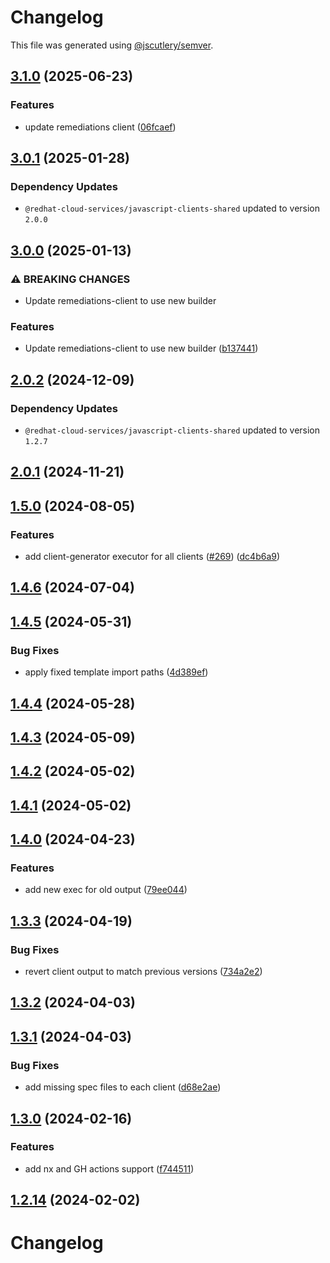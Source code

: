 # Changelog

This file was generated using [@jscutlery/semver](https://github.com/jscutlery/semver).

## [3.1.0](https://github.com/RedHatInsights/javascript-clients/compare/@redhat-cloud-services/remediations-client-3.0.1...@redhat-cloud-services/remediations-client-3.1.0) (2025-06-23)


### Features

* update remediations client ([06fcaef](https://github.com/RedHatInsights/javascript-clients/commit/06fcaef3260cfc9efbc06ec63ee4960721663a6e))

## [3.0.1](https://github.com/RedHatInsights/javascript-clients/compare/@redhat-cloud-services/remediations-client-3.0.0...@redhat-cloud-services/remediations-client-3.0.1) (2025-01-28)

### Dependency Updates

* `@redhat-cloud-services/javascript-clients-shared` updated to version `2.0.0`
## [3.0.0](https://github.com/RedHatInsights/javascript-clients/compare/@redhat-cloud-services/remediations-client-2.0.2...@redhat-cloud-services/remediations-client-3.0.0) (2025-01-13)


### ⚠ BREAKING CHANGES

* Update remediations-client to use new builder

### Features

* Update remediations-client to use new builder ([b137441](https://github.com/RedHatInsights/javascript-clients/commit/b1374418b5442a8687f7250625890424ab93fc29))

## [2.0.2](https://github.com/RedHatInsights/javascript-clients/compare/@redhat-cloud-services/remediations-client-2.0.1...@redhat-cloud-services/remediations-client-2.0.2) (2024-12-09)

### Dependency Updates

* `@redhat-cloud-services/javascript-clients-shared` updated to version `1.2.7`
## [2.0.1](https://github.com/RedHatInsights/javascript-clients/compare/@redhat-cloud-services/remediations-client-2.0.0...@redhat-cloud-services/remediations-client-2.0.1) (2024-11-21)

## [1.5.0](https://github.com/RedHatInsights/javascript-clients/compare/@redhat-cloud-services/remediations-client-1.4.6...@redhat-cloud-services/remediations-client-1.5.0) (2024-08-05)


### Features

* add client-generator executor for all clients ([#269](https://github.com/RedHatInsights/javascript-clients/issues/269)) ([dc4b6a9](https://github.com/RedHatInsights/javascript-clients/commit/dc4b6a91dd47e5407812157f0b8efde22eb22ef1))

## [1.4.6](https://github.com/RedHatInsights/javascript-clients/compare/@redhat-cloud-services/remediations-client-1.4.5...@redhat-cloud-services/remediations-client-1.4.6) (2024-07-04)

## [1.4.5](https://github.com/RedHatInsights/javascript-clients/compare/@redhat-cloud-services/remediations-client-1.4.4...@redhat-cloud-services/remediations-client-1.4.5) (2024-05-31)


### Bug Fixes

* apply fixed template import paths ([4d389ef](https://github.com/RedHatInsights/javascript-clients/commit/4d389ef15abf07a4ac24e6ff6656e39cb9789889))

## [1.4.4](https://github.com/RedHatInsights/javascript-clients/compare/@redhat-cloud-services/remediations-client-1.4.3...@redhat-cloud-services/remediations-client-1.4.4) (2024-05-28)

## [1.4.3](https://github.com/RedHatInsights/javascript-clients/compare/@redhat-cloud-services/remediations-client-1.4.2...@redhat-cloud-services/remediations-client-1.4.3) (2024-05-09)

## [1.4.2](https://github.com/RedHatInsights/javascript-clients/compare/@redhat-cloud-services/remediations-client-1.4.1...@redhat-cloud-services/remediations-client-1.4.2) (2024-05-02)

## [1.4.1](https://github.com/RedHatInsights/javascript-clients/compare/@redhat-cloud-services/remediations-client-1.4.0...@redhat-cloud-services/remediations-client-1.4.1) (2024-05-02)

## [1.4.0](https://github.com/RedHatInsights/javascript-clients/compare/@redhat-cloud-services/remediations-client-1.3.3...@redhat-cloud-services/remediations-client-1.4.0) (2024-04-23)


### Features

* add new exec for old output ([79ee044](https://github.com/RedHatInsights/javascript-clients/commit/79ee044c77d216c71a5040405017a0a1d422cf90))

## [1.3.3](https://github.com/RedHatInsights/javascript-clients/compare/@redhat-cloud-services/remediations-client-1.3.2...@redhat-cloud-services/remediations-client-1.3.3) (2024-04-19)


### Bug Fixes

* revert client output to match previous versions ([734a2e2](https://github.com/RedHatInsights/javascript-clients/commit/734a2e22d1464892ca1fb3114b366435c90d1110))

## [1.3.2](https://github.com/RedHatInsights/javascript-clients/compare/@redhat-cloud-services/remediations-client-1.3.1...@redhat-cloud-services/remediations-client-1.3.2) (2024-04-03)

## [1.3.1](https://github.com/Hyperkid123/javascript-clients/compare/@redhat-cloud-services/remediations-client-1.3.0...@redhat-cloud-services/remediations-client-1.3.1) (2024-04-03)


### Bug Fixes

* add missing spec files to each client ([d68e2ae](https://github.com/Hyperkid123/javascript-clients/commit/d68e2ae5d7d21f03cb60181c19ea12f18e9989b6))

## [1.3.0](https://github.com/RedHatInsights/javascript-clients/compare/@redhat-cloud-services/remediations-client-1.2.13...@redhat-cloud-services/remediations-client-1.3.0) (2024-02-16)


### Features

* add nx and GH actions support ([f744511](https://github.com/RedHatInsights/javascript-clients/commit/f744511308bf530dd53724792939e133c8d7cf22))

## [1.2.14](https://github.com/RedHatInsights/javascript-clients/compare/@redhat-cloud-services/remediations-client-1.2.13...@redhat-cloud-services/remediations-client-1.2.14) (2024-02-02)

# Changelog